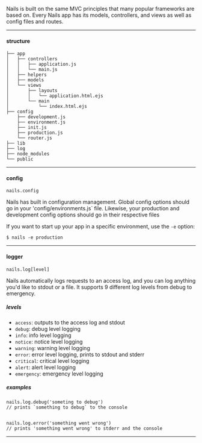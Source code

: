 Nails is built on the same MVC principles that many popular frameworks are based on. Every Nails app has its models, controllers, and views as well as config files and routes.

* * *

#### structure

```
├── app
│   ├── controllers
│   │   ├── application.js
│   │   └── main.js
│   ├── helpers
│   ├── models
│   └── views
│       ├── layouts
│       │   └── application.html.ejs
│       └── main
│           └── index.html.ejs
├── config
    ├── development.js
    ├── environment.js
    ├── init.js
    ├── production.js
    └── router.js
├── lib
├── log
├── node_modules
└── public
```

* * *

#### config
`nails.config`

Nails has built in configuration management. Global config options should go in your 'config/environments.js` file. Likewise, your production and development config options should go in their respective files

If you want to start up your app in a specific environment, use the `-e` option:

```
$ nails -e production
```

* * *

#### logger
`nails.log[level]`

Nails automatically logs requests to an access log, and you can log anything you'd like to stdout or a file. It supports 9 different log levels from debug to emergency.

##### levels
- `access`: outputs to the access log and stdout
- `debug`: debug level logging
- `info`: info level logging
- `notice`: notice level logging
- `warning`: warning level logging
- `error`: error level logging, prints to stdout and stderr
- `critical`: critical level logging
- `alert`: alert level logging
- `emergency`: emergency level logging

##### examples
```
nails.log.debug('someting to debug')
// prints `something to debug` to the console


nails.log.error('something went wrong')
// prints 'something went wrong' to stderr and the console
```

* * *
